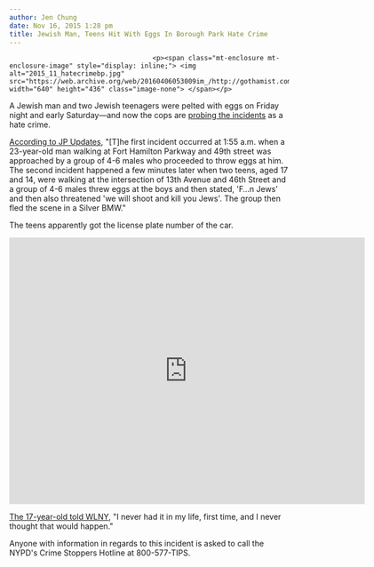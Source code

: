 ```yaml
---
author: Jen Chung
date: Nov 16, 2015 1:28 pm
title: Jewish Man, Teens Hit With Eggs In Borough Park Hate Crime
---
```


	
										<p><span class="mt-enclosure mt-enclosure-image" style="display: inline;"> <img alt="2015_11_hatecrimebp.jpg" src="https://web.archive.org/web/20160406053009im_/http://gothamist.com/attachments/jen/2015_11_hatecrimebp.jpg" width="640" height="436" class="image-none"> </span></p>

<p>A Jewish man and two Jewish teenagers were pelted with eggs on Friday night and early Saturday&#x2014;and now the cops are <a href="https://web.archive.org/web/20160406053009/http://abc7ny.com/news/police-search-for-suspects-who-threw-eggs-at-jewish-men-in-brooklyn/1086273/">probing the incidents</a> as a hate crime.</p>

<p><a href="https://web.archive.org/web/20160406053009/http://jpupdates.com/2015/11/14/nypd-eggs-thrown-shabbos-on-two-jewish-teens-in-borough-park/">According to JP Updates</a>, &quot;[T]he first incident occurred at 1:55 a.m. when a 23-year-old man walking at Fort Hamilton Parkway and 49th street was approached by a group of 4-6 males who proceeded to throw eggs at him.  The second incident happened a few minutes later when two teens, aged 17 and 14, were walking at the intersection of 13th Avenue and 46th Street and a group of 4-6 males threw eggs at the boys and then stated, &apos;F&#x2026;n Jews&apos; and then also threatened &apos;we will shoot and kill you Jews&apos;.  The group then fled the scene in a Silver BMW.&quot;</p>

<p>The teens apparently got the license plate number of the car.</p>

<p><iframe width="640" height="480" src="https://web.archive.org/web/20160406053009if_/https://www.youtube.com/embed/fSkk4Hvfoz8?rel=0" frameborder="0" allowfullscreen></iframe></p>

<p><a href="https://web.archive.org/web/20160406053009/http://newyork.cbslocal.com/2015/11/15/brooklyn-hate-crime-borough-park/">The 17-year-old told WLNY</a>, &quot;I never had it in my life, first time, and I never thought that would happen.&quot;</p>

<p>Anyone with information in regards to this incident is asked to call the NYPD&apos;s Crime Stoppers Hotline at 800-577-TIPS.</p>					
										
									
				